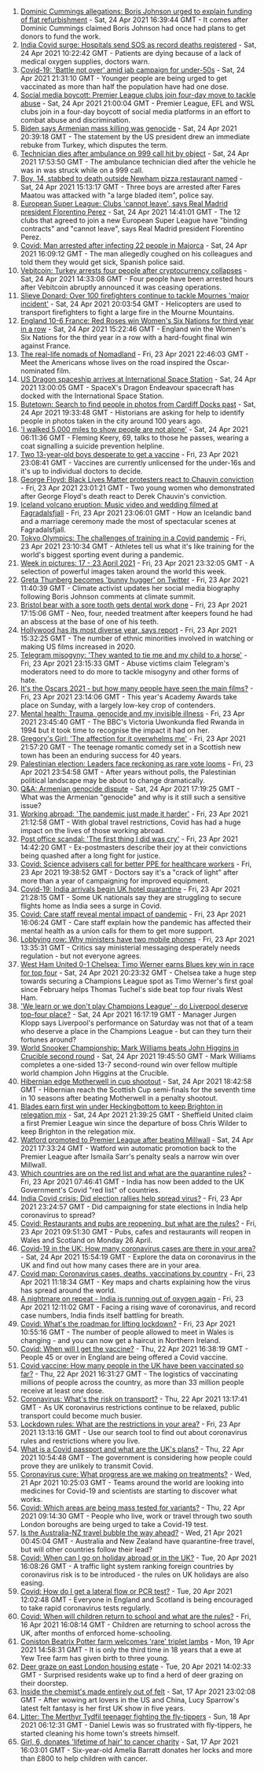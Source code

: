 1. [Dominic Cummings allegations: Boris Johnson urged to explain funding of flat refurbishment](https://www.bbc.co.uk/news/uk-politics-56870370) - Sat, 24 Apr 2021 16:39:44 GMT - It comes after Dominic Cummings claimed Boris Johnson had once had plans to get donors to fund the work.
2. [India Covid surge: Hospitals send SOS as record deaths registered](https://www.bbc.co.uk/news/world-asia-56870410) - Sat, 24 Apr 2021 10:22:42 GMT - Patients are dying because of a lack of medical oxygen supplies, doctors warn.
3. [Covid-19: 'Battle not over' amid jab campaign for under-50s](https://www.bbc.co.uk/news/uk-56873026) - Sat, 24 Apr 2021 21:31:10 GMT - Younger people are being urged to get vaccinated as more than half the population have had one dose.
4. [Social media boycott: Premier League clubs join four-day move to tackle abuse](https://www.bbc.co.uk/sport/football/56872469) - Sat, 24 Apr 2021 21:00:04 GMT - Premier League, EFL and WSL clubs join in a four-day boycott of social media platforms in an effort to combat abuse and discrimination.
5. [Biden says Armenian mass killing was genocide](https://www.bbc.co.uk/news/world-us-canada-56874811) - Sat, 24 Apr 2021 20:39:18 GMT - The statement by the US president drew an immediate rebuke from Turkey, which disputes the term.
6. [Technician dies after ambulance on 999 call hit by object](https://www.bbc.co.uk/news/uk-england-hereford-worcester-56872615) - Sat, 24 Apr 2021 17:53:50 GMT - The ambulance technician died after the vehicle he was in was struck while on a 999 call.
7. [Boy, 14, stabbed to death outside Newham pizza restaurant named](https://www.bbc.co.uk/news/uk-england-london-56864862) - Sat, 24 Apr 2021 15:13:17 GMT - Three boys are arrested after Fares Maatou was attacked with "a large bladed item", police say.
8. [European Super League: Clubs 'cannot leave', says Real Madrid president Florentino Perez](https://www.bbc.co.uk/sport/football/56873448) - Sat, 24 Apr 2021 14:41:01 GMT - The 12 clubs that agreed to join a new European Super League have "binding contracts" and "cannot leave", says Real Madrid president Florentino Perez.
9. [Covid: Man arrested after infecting 22 people in Majorca](https://www.bbc.co.uk/news/world-europe-56874018) - Sat, 24 Apr 2021 16:09:12 GMT - The man allegedly coughed on his colleagues and told them they would get sick, Spanish police said.
10. [Vebitcoin: Turkey arrests four people after cryptocurrency collapses](https://www.bbc.co.uk/news/world-europe-56871403) - Sat, 24 Apr 2021 14:33:08 GMT - Four people have been arrested hours after Vebitcoin abruptly announced it was ceasing operations.
11. [Slieve Donard: Over 100 firefighters continue to tackle Mournes 'major incident'](https://www.bbc.co.uk/news/uk-northern-ireland-56870380) - Sat, 24 Apr 2021 20:03:54 GMT - Helicopters are used to transport firefighters to fight a large fire in the Mourne Mountains.
12. [England 10-6 France: Red Roses win Women's Six Nations for third year in a row](https://www.bbc.co.uk/sport/rugby-union/56871392) - Sat, 24 Apr 2021 15:22:46 GMT - England win the Women's Six Nations for the third year in a row with a hard-fought final win against France.
13. [The real-life nomads of Nomadland](https://www.bbc.co.uk/news/world-us-canada-56859334) - Fri, 23 Apr 2021 22:46:03 GMT - Meet the Americans whose lives on the road inspired the Oscar-nominated film.
14. [US Dragon spaceship arrives at International Space Station](https://www.bbc.co.uk/news/science-environment-56871765) - Sat, 24 Apr 2021 13:00:05 GMT - SpaceX's Dragon Endeavour spacecraft has docked with the International Space Station.
15. [Butetown: Search to find people in photos from Cardiff Docks past](https://www.bbc.co.uk/news/uk-wales-56843429) - Sat, 24 Apr 2021 19:33:48 GMT - Historians are asking for help to identify people in photos taken in the city around 100 years ago.
16. ['I walked 5,000 miles to show people are not alone'](https://www.bbc.co.uk/news/uk-northern-ireland-56724554) - Sat, 24 Apr 2021 06:11:36 GMT - Fleming Keery, 69, talks to those he passes, wearing a coat signalling a suicide prevention helpline.
17. [Two 13-year-old boys desperate to get a vaccine](https://www.bbc.co.uk/news/health-56765176) - Fri, 23 Apr 2021 23:08:41 GMT - Vaccines are currently unlicensed for the under-16s and it's up to individual doctors to decide.
18. [George Floyd: Black Lives Matter protesters react to Chauvin conviction](https://www.bbc.co.uk/news/world-us-canada-56861068) - Fri, 23 Apr 2021 23:01:21 GMT - Two young women who demonstrated after George Floyd's death react to Derek Chauvin's conviction.
19. [Iceland volcano eruption: Music video and wedding filmed at Fagradalsfjall](https://www.bbc.co.uk/news/world-europe-56860032) - Fri, 23 Apr 2021 23:06:01 GMT - How an Icelandic band and a marriage ceremony made the most of spectacular scenes at Fagradalsfjall.
20. [Tokyo Olympics: The challenges of training in a Covid pandemic](https://www.bbc.co.uk/news/world-asia-56854906) - Fri, 23 Apr 2021 23:10:34 GMT - Athletes tell us what it's like training for the world's biggest sporting event during a pandemic.
21. [Week in pictures: 17 - 23 April 2021](https://www.bbc.co.uk/news/in-pictures-56836517) - Fri, 23 Apr 2021 23:32:05 GMT - A selection of powerful images taken around the world this week.
22. [Greta Thunberg becomes 'bunny hugger' on Twitter](https://www.bbc.co.uk/news/uk-politics-56859751) - Fri, 23 Apr 2021 11:40:39 GMT - Climate activist updates her social media biography following Boris Johnson comments at climate summit.
23. [Bristol bear with a sore tooth gets dental work done](https://www.bbc.co.uk/news/uk-england-bristol-56865732) - Fri, 23 Apr 2021 17:15:06 GMT - Neo, four, needed treatment after keepers found he had an abscess at the base of one of his teeth.
24. [Hollywood has its most diverse year, says report](https://www.bbc.co.uk/news/newsbeat-56860578) - Fri, 23 Apr 2021 15:32:25 GMT - The number of ethnic minorities involved in watching or making US films increased in 2020.
25. [Telegram misogyny: 'They wanted to tie me and my child to a horse'](https://www.bbc.co.uk/news/technology-56801878) - Fri, 23 Apr 2021 23:15:33 GMT - Abuse victims claim Telegram's moderators need to do more to tackle misogyny and other forms of hate.
26. [It's the Oscars 2021 - but how many people have seen the main films?](https://www.bbc.co.uk/news/entertainment-arts-56766212) - Fri, 23 Apr 2021 23:14:06 GMT - This year's Academy Awards take place on Sunday, with a largely low-key crop of contenders.
27. [Mental health: Trauma, genocide and my invisible illness](https://www.bbc.co.uk/news/world-africa-56852375) - Fri, 23 Apr 2021 23:45:40 GMT - The BBC's Victoria Uwonkunda fled Rwanda in 1994 but it took time to recognise the impact it had on her.
28. [Gregory's Girl: 'The affection for it overwhelms me'](https://www.bbc.co.uk/news/uk-scotland-56858767) - Fri, 23 Apr 2021 21:57:20 GMT - The teenage romantic comedy set in a Scottish new town has been an enduring success for 40 years.
29. [Palestinian election: Leaders face reckoning as rare vote looms](https://www.bbc.co.uk/news/world-middle-east-56842718) - Fri, 23 Apr 2021 23:54:58 GMT - After years without polls, the Palestinian political landscape may be about to change dramatically.
30. [Q&A: Armenian genocide dispute](https://www.bbc.co.uk/news/world-europe-16352745) - Sat, 24 Apr 2021 17:19:25 GMT - What was the Armenian "genocide" and why is it still such a sensitive issue?
31. [Working abroad: 'The pandemic just made it harder'](https://www.bbc.co.uk/news/business-56313507) - Fri, 23 Apr 2021 21:12:58 GMT - With global travel restrictions, Covid has had a huge impact on the lives of those working abroad.
32. [Post office scandal: 'The first thing I did was cry'](https://www.bbc.co.uk/news/uk-england-56859105) - Fri, 23 Apr 2021 14:42:20 GMT - Ex-postmasters describe their joy at their convictions being quashed after a long fight for justice.
33. [Covid: Science advisers call for better PPE for healthcare workers](https://www.bbc.co.uk/news/health-56866835) - Fri, 23 Apr 2021 19:38:52 GMT - Doctors say it's a "crack of light" after more than a year of campaigning for improved equipment.
34. [Covid-19: India arrivals begin UK hotel quarantine](https://www.bbc.co.uk/news/uk-56864100) - Fri, 23 Apr 2021 21:28:15 GMT - Some UK nationals say they are struggling to secure flights home as India sees a surge in Covid.
35. [Covid: Care staff reveal mental impact of pandemic](https://www.bbc.co.uk/news/uk-56847478) - Fri, 23 Apr 2021 16:06:24 GMT - Care staff explain how the pandemic has affected their mental health as a union calls for them to get more support.
36. [Lobbying row: Why ministers have two mobile phones](https://www.bbc.co.uk/news/uk-politics-56842946) - Fri, 23 Apr 2021 13:35:31 GMT - Critics say ministerial messaging desperately needs regulation - but not everyone agrees.
37. [West Ham United 0-1 Chelsea: Timo Werner earns Blues key win in race for top four](https://www.bbc.co.uk/sport/football/56782077) - Sat, 24 Apr 2021 20:23:32 GMT - Chelsea take a huge step towards securing a Champions League spot as Timo Werner's first goal since February helps Thomas Tuchel's side beat top four rivals West Ham.
38. ['We learn or we don't play Champions League' - do Liverpool deserve top-four place?](https://www.bbc.co.uk/sport/football/56873566) - Sat, 24 Apr 2021 16:17:19 GMT - Manager Jurgen Klopp says Liverpool's performance on Saturday was not that of a team who deserve a place in the Champions League - but can they turn their fortunes around?
39. [World Snooker Championship: Mark Williams beats John Higgins in Crucible second round](https://www.bbc.co.uk/sport/snooker/56874904) - Sat, 24 Apr 2021 19:45:50 GMT - Mark Williams completes a one-sided 13-7 second-round win over fellow multiple world champion John Higgins at the Crucible.
40. [Hibernian edge Motherwell in cup shootout](https://www.bbc.co.uk/sport/football/56789586) - Sat, 24 Apr 2021 18:42:58 GMT - Hibernian reach the Scottish Cup semi-finals for the seventh time in 10 seasons after beating Motherwell in a penalty shootout.
41. [Blades earn first win under Heckingbottom to keep Brighton in relegation mix](https://www.bbc.co.uk/sport/football/56782073) - Sat, 24 Apr 2021 21:39:25 GMT - Sheffield United claim a first Premier League win since the departure of boss Chris Wilder to keep Brighton in the relegation mix.
42. [Watford promoted to Premier League after beating Millwall](https://www.bbc.co.uk/sport/football/56781828) - Sat, 24 Apr 2021 17:33:24 GMT - Watford win automatic promotion back to the Premier League after Ismaila Sarr's penalty seals a narrow win over Millwall.
43. [Which countries are on the red list and what are the quarantine rules?](https://www.bbc.co.uk/news/explainers-52544307) - Fri, 23 Apr 2021 07:46:41 GMT - India has now been added to the UK Government's Covid "red list" of countries.
44. [India Covid crisis: Did election rallies help spread virus?](https://www.bbc.co.uk/news/56858980) - Fri, 23 Apr 2021 23:24:57 GMT - Did campaigning for state elections in India help coronavirus to spread?
45. [Covid: Restaurants and pubs are reopening, but what are the rules?](https://www.bbc.co.uk/news/business-52977388) - Fri, 23 Apr 2021 09:51:30 GMT - Pubs, cafes and restaurants will reopen in Wales and Scotland on Monday 26 April.
46. [Covid-19 in the UK: How many coronavirus cases are there in your area?](https://www.bbc.co.uk/news/uk-51768274) - Sat, 24 Apr 2021 15:54:19 GMT - Explore the data on coronavirus in the UK and find out how many cases there are in your area.
47. [Covid map: Coronavirus cases, deaths, vaccinations by country](https://www.bbc.co.uk/news/world-51235105) - Fri, 23 Apr 2021 11:18:34 GMT - Key maps and charts explaining how the virus has spread around the world.
48. [A nightmare on repeat - India is running out of oxygen again](https://www.bbc.co.uk/news/uk-56841381) - Fri, 23 Apr 2021 12:11:02 GMT - Facing a rising wave of coronavirus, and record case numbers, India finds itself battling for breath.
49. [Covid: What's the roadmap for lifting lockdown?](https://www.bbc.co.uk/news/explainers-52530518) - Fri, 23 Apr 2021 10:55:16 GMT - The number of people allowed to meet in Wales is changing - and you can now get a haircut in Northern Ireland.
50. [Covid: When will I get the vaccine?](https://www.bbc.co.uk/news/health-55045639) - Thu, 22 Apr 2021 16:38:19 GMT - People 45 or over in England are being offered a Covid vaccine.
51. [Covid vaccine: How many people in the UK have been vaccinated so far?](https://www.bbc.co.uk/news/health-55274833) - Thu, 22 Apr 2021 16:31:27 GMT - The logistics of vaccinating millions of people across the country, as more than 33 million people receive at least one dose.
52. [Coronavirus: What's the risk on transport?](https://www.bbc.co.uk/news/health-51736185) - Thu, 22 Apr 2021 13:17:41 GMT - As UK coronavirus restrictions continue to be relaxed, public transport could become much busier.
53. [Lockdown rules: What are the restrictions in your area?](https://www.bbc.co.uk/news/uk-54373904) - Fri, 23 Apr 2021 13:13:16 GMT - Use our search tool to find out about coronavirus rules and restrictions where you live.
54. [What is a Covid passport and what are the UK's plans?](https://www.bbc.co.uk/news/explainers-55718553) - Thu, 22 Apr 2021 10:54:48 GMT - The government is considering how people could prove they are unlikely to transmit Covid.
55. [Coronavirus cure: What progress are we making on treatments?](https://www.bbc.co.uk/news/health-52354520) - Wed, 21 Apr 2021 10:25:03 GMT - Teams around the world are looking into medicines for Covid-19 and scientists are starting to discover what works.
56. [Covid: Which areas are being mass tested for variants?](https://www.bbc.co.uk/news/explainers-54872039) - Thu, 22 Apr 2021 09:14:30 GMT - People who live, work or travel through two south London boroughs are being urged to take a Covid-19 test.
57. [Is the Australia-NZ travel bubble the way ahead?](https://www.bbc.co.uk/news/business-56796943) - Wed, 21 Apr 2021 00:45:04 GMT - Australia and New Zealand have quarantine-free travel, but will other countries follow their lead?
58. [Covid: When can I go on holiday abroad or in the UK?](https://www.bbc.co.uk/news/explainers-52646738) - Tue, 20 Apr 2021 16:08:26 GMT - A traffic light system ranking foreign countries by coronavirus risk is to be introduced - the rules on UK holidays are also easing.
59. [Covid: How do I get a lateral flow or PCR test?](https://www.bbc.co.uk/news/health-51943612) - Tue, 20 Apr 2021 12:02:48 GMT - Everyone in England and Scotland is being encouraged to take rapid coronavirus tests regularly.
60. [Covid: When will children return to school and what are the rules?](https://www.bbc.co.uk/news/education-51643556) - Fri, 16 Apr 2021 16:08:14 GMT - Children are returning to school across the UK, after months of enforced home-schooling.
61. [Coniston Beatrix Potter farm welcomes 'rare' triplet lambs](https://www.bbc.co.uk/news/uk-england-cumbria-56800852) - Mon, 19 Apr 2021 14:58:31 GMT - It is only the third time in 18 years that a ewe at Yew Tree farm has given birth to three young.
62. [Deer graze on east London housing estate](https://www.bbc.co.uk/news/uk-england-london-56819018) - Tue, 20 Apr 2021 14:02:33 GMT - Surprised residents wake up to find a herd of deer grazing on their doorstep.
63. [Inside the chemist's made entirely out of felt](https://www.bbc.co.uk/news/entertainment-arts-56773534) - Sat, 17 Apr 2021 23:02:08 GMT - After wowing art lovers in the US and China, Lucy Sparrow's latest felt fantasy is her first UK show in five years.
64. [Litter: The Merthyr Tydfil teenager fighting the fly-tippers](https://www.bbc.co.uk/news/uk-wales-56721191) - Sun, 18 Apr 2021 06:12:31 GMT - Daniel Lewis was so frustrated with fly-tippers, he started cleaning his home town's streets himself.
65. [Girl, 6, donates 'lifetime of hair' to cancer charity](https://www.bbc.co.uk/news/uk-england-gloucestershire-56771062) - Sat, 17 Apr 2021 16:03:01 GMT - Six-year-old Amelia Barratt donates her locks and more than £800 to help children with cancer.
